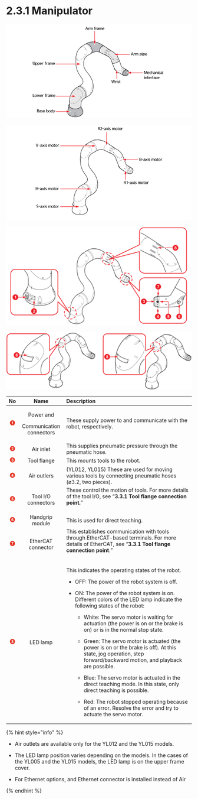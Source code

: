 # 2.3.1 Manipulator

![Figure 7 Layout of the manipulator](../../.gitbook/assets/cobot_part_name_1.png)

![Figure 8 Major parts of the manipulator](../../.gitbook/assets/cobot_part_name_en.png)

![Figure 9 Manipulator connection and display device \(YL012\)](../../.gitbook/assets/cobot_part_name_3.png)

![Figure 10 Manipulator LED lamp \(Left : YL005 / Right : YL015\)](../../.gitbook/assets/cobot_part_name_4.png)

<table>
  <thead>
    <tr>
      <th style="text-align:center"><b>No</b>
      </th>
      <th style="text-align:center">Name</th>
      <th style="text-align:left">Description</th>
    </tr>
  </thead>
  <tbody>
    <tr>
      <td style="text-align:center">
        <img src="../../.gitbook/assets/1.png" alt/>
      </td>
      <td style="text-align:center">
        <p>Power and
          <br />
        </p>
        <p>Communication
          <br />connectors
          <br />
        </p>
      </td>
      <td style="text-align:left">These supply power to and communicate with the robot, respectively.</td>
    </tr>
    <tr>
      <td style="text-align:center">
        <img src="../../.gitbook/assets/2.png" alt/>
      </td>
      <td style="text-align:center">Air inlet</td>
      <td style="text-align:left">This supplies pneumatic pressure through the pneumatic hose.</td>
    </tr>
    <tr>
      <td style="text-align:center">
        <img src="../../.gitbook/assets/3.png" alt/>
      </td>
      <td style="text-align:center">Tool flange</td>
      <td style="text-align:left">This mounts tools to the robot.</td>
    </tr>
    <tr>
      <td style="text-align:center">
        <img src="../../.gitbook/assets/4.png" alt/>
      </td>
      <td style="text-align:center">Air outlers</td>
      <td style="text-align:left">(YL012, YL015) These are used for moving various tools by connecting pneumatic
        hoses (&#xF8;3.2, two pieces).</td>
    </tr>
    <tr>
      <td style="text-align:center">
        <img src="../../.gitbook/assets/5.png" alt/>
      </td>
      <td style="text-align:center">Tool I/O connectors</td>
      <td style="text-align:left">These control the motion of tools. For more details of the tool I/O, see
        &#x201C;<b>3.3.1 Tool flange connection point.</b>&#x201D;
        <br />
        <br />
      </td>
    </tr>
    <tr>
      <td style="text-align:center">
        <img src="../../.gitbook/assets/6.png" alt/>
      </td>
      <td style="text-align:center">Handgrip module</td>
      <td style="text-align:left">This is used for direct teaching.</td>
    </tr>
    <tr>
      <td style="text-align:center">
        <img src="../../.gitbook/assets/7.png" alt/>
      </td>
      <td style="text-align:center">EtherCAT connector</td>
      <td style="text-align:left">This establishes communication with tools through EtherCAT-based terminals.
        For more details of EtherCAT, see &#x201C;<b>3.3.1 Tool flange connection point</b>.&#x201D;
        <br
        />
        <br />
      </td>
    </tr>
    <tr>
      <td style="text-align:center">
        <img src="../../.gitbook/assets/8.png" alt/>
      </td>
      <td style="text-align:center">LED lamp</td>
      <td style="text-align:left">
        <p>This indicates the operating states of the robot.
          <br />
        </p>
        <ul>
          <li>
            <p>OFF: The power of the robot system is off.
              <br />
            </p>
            <p></p>
          </li>
          <li>ON: The power of the robot system is on. Different colors of the LED lamp
            indicate the following states of the robot:
            <br />
            <ul>
              <li>
                <p>White: The servo motor is waiting for actuation (the power is on or the
                  brake is on) or is in the normal stop state.
                  <br />
                </p>
                <p></p>
              </li>
              <li>
                <p>Green: The servo motor is actuated (the power is on or the brake is off).
                  At this state, jog operation, step forward/backward motion, and playback
                  are possible.
                  <br />
                </p>
                <p></p>
              </li>
              <li>
                <p>Blue: The servo motor is actuated in the direct teaching mode. In this
                  state, only direct teaching is possible.
                  <br />
                </p>
                <p></p>
              </li>
              <li>Red: The robot stopped operating because of an error. Resolve the error
                and try to actuate the servo motor.
                <br />
              </li>
            </ul>
          </li>
        </ul>
      </td>
    </tr>
  </tbody>
</table>

{% hint style="info" %}
* Air outlets are available only for the YL012 and the YL015 models.

* The LED lamp position varies depending on the models. In the cases of the YL005 and the YL015 models, the LED lamp is on the upper frame cover.

* For Ethernet options, and Ethernet connector is installed instead of Air


{% endhint %}

